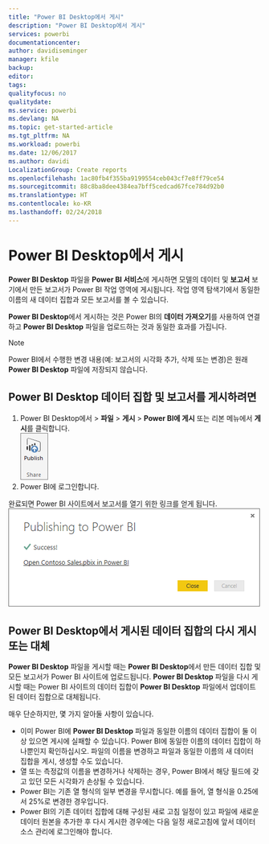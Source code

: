 ```yaml
---
title: "Power BI Desktop에서 게시"
description: "Power BI Desktop에서 게시"
services: powerbi
documentationcenter: 
author: davidiseminger
manager: kfile
backup: 
editor: 
tags: 
qualityfocus: no
qualitydate: 
ms.service: powerbi
ms.devlang: NA
ms.topic: get-started-article
ms.tgt_pltfrm: NA
ms.workload: powerbi
ms.date: 12/06/2017
ms.author: davidi
LocalizationGroup: Create reports
ms.openlocfilehash: 1ac80fb4f355ba9199554ceb043cf7e8ff79ce54
ms.sourcegitcommit: 88c8ba8dee4384ea7bff5cedcad67fce784d92b0
ms.translationtype: HT
ms.contentlocale: ko-KR
ms.lasthandoff: 02/24/2018
---
```

# <a name="publish-from-power-bi-desktop"></a>Power BI Desktop에서 게시
**Power BI Desktop** 파일을 **Power BI 서비스**에 게시하면 모델의 데이터 및 **보고서** 보기에서 만든 보고서가 Power BI 작업 영역에 게시됩니다. 작업 영역 탐색기에서 동일한 이름의 새 데이터 집합과 모든 보고서를 볼 수 있습니다.

**Power BI Desktop**에서 게시하는 것은 Power BI의 **데이터 가져오기**를 사용하여 연결하고 **Power BI Desktop** 파일을 업로드하는 것과 동일한 효과를 가집니다.

> [!NOTE]
> Power BI에서 수행한 변경 내용(예: 보고서의 시각화 추가, 삭제 또는 변경)은 원래 **Power BI Desktop** 파일에 저장되지 않습니다.
> 
> 

## <a name="to-publish-a-power-bi-desktop-dataset-and-reports"></a>Power BI Desktop 데이터 집합 및 보고서를 게시하려면
1. Power BI Desktop에서 \> **파일** \> **게시** \> **Power BI에 게시** 또는 리본 메뉴에서 **게시**를 클릭합니다.  
   ![](media/desktop-upload-desktop-files/pbid_publish_publishbutton.png)
2. Power BI에 로그인합니다.

완료되면 Power BI 사이트에서 보고서를 열기 위한 링크를 얻게 됩니다.  
    ![](media/desktop-upload-desktop-files/pbid_publish_success.png)

## <a name="re-publish-or-replace-a-dataset-published-from-power-bi-desktop"></a>Power BI Desktop에서 게시된 데이터 집합의 다시 게시 또는 대체
**Power BI Desktop** 파일을 게시할 때는 **Power BI Desktop**에서 만든 데이터 집합 및 모든 보고서가 Power BI 사이트에 업로드됩니다. **Power BI Desktop** 파일을 다시 게시할 때는 Power BI 사이트의 데이터 집합이 **Power BI Desktop** 파일에서 업데이트된 데이터 집합으로 대체됩니다.

매우 단순하지만, 몇 가지 알아둘 사항이 있습니다.

* 이미 Power BI에 **Power BI Desktop** 파일과 동일한 이름의 데이터 집합이 둘 이상 있으면 게시에 실패할 수 있습니다. Power BI에 동일한 이름의 데이터 집합이 하나뿐인지 확인하십시오. 파일의 이름을 변경하고 파일과 동일한 이름의 새 데이터 집합을 게시, 생성할 수도 있습니다.
* 열 또는 측정값의 이름을 변경하거나 삭제하는 경우, Power BI에서 해당 필드에 갖고 있던 모든 시각화가 손상될 수 있습니다. 
* Power BI는 기존 열 형식의 일부 변경을 무시합니다. 예를 들어, 열 형식을 0.25에서 25%로 변경한 경우입니다.
* Power BI의 기존 데이터 집합에 대해 구성된 새로 고침 일정이 있고 파일에 새로운 데이터 원본을 추가한 후 다시 게시한 경우에는 다음 일정 새로고침에 앞서 데이터 소스 관리에 로그인해야 합니다.

